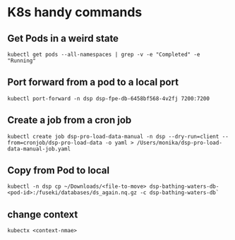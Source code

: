 # K8s handy commands

## Get Pods in a weird state

```shell
kubectl get pods --all-namespaces | grep -v -e "Completed" -e "Running"
```

## Port forward from a pod to a local port

```shell
kubectl port-forward -n dsp dsp-fpe-db-6458bf568-4v2fj 7200:7200
```
## Create a job from a cron job

```
kubectl create job dsp-pro-load-data-manual -n dsp --dry-run=client --from=cronjob/dsp-pro-load-data -o yaml > /Users/monika/dsp-pro-load-data-manual-job.yaml
```

## Copy from Pod to local

```
kubectl -n dsp cp ~/Downloads/<file-to-move> dsp-bathing-waters-db-<pod-id>:/fuseki/databases/ds_again.nq.gz -c dsp-bathing-waters-db`
```

## change context

```
kubectx <context-nmae>
```